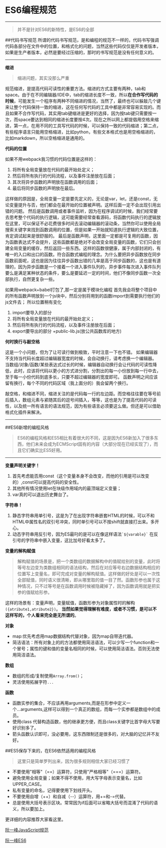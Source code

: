 ES6编程规范
=====
---

> 并不是针对ES6的新特性，是ES6的全部

##代码书写规范
所谓的代码书写规范，是和编程的规范不一样的，代码书写强调代码各部分在文件中的位置，和格式化的问题，当然这些代码仅仅是开发者版本，如果是生产者版本，必然是要经过压缩的，那时的书写规范是没有任何意义的。

---
**缩进**

> 缩进问题，其实没那么严重

规范缩进，是提高代码可读性的重要方法。缩进的方式主要有两种，tab和space。由于在不同编辑器/IDE中，tab的缩进长度不一致，所以**在合作写代码的时候**，可能发生一个程序有两种不同缩进的情况，当然了，最终也可以躲敲几个键来让整个代码保持一致的缩进，这在任何写代码的工具中都是非常容易实现的。而且如果不合作写代码，其实用tab键缩进是更好的选择，因为按tab键只需要按一次，而space要达到相同的缩进长度要按4次。现在之所以网上都提倡用空格来缩进，第一点，在用不同的工具写代码的时候，可以保持一致的代码缩进；第二点，有些程序语言只能用空格缩进，比如python，有些文本格式也是用空格缩进的，比如markdown，所以空格缩进是通用的。

**代码的位置**

如果不用webpack我习惯的代码位置是这样的：
1. 将所有全局变量放在代码的最开始处定义；
2. 然后将所有执行的代码流程，以及事件注册放在后面；
3. 其次将异步函数的声明放在函数调用的后面；
4. 最后将同步函数的声明放在最后。

这样做的原因是，全局变量一定是要先定义的，无论是var，let，还是const，无论变量提升与否，他们都会在最开始的位置被声明。这样后面一定不会出现引用出错的问题。
然后是函数调用或者事件监听，因为在程序调试的时候，我们经常要去思考整个代码的执行逻辑，这可能需要经常查看源码，将函数代码执行的逻辑放在这里，可以保证不必花费很多时间去滚动编辑器的滚动条，当然你可以使用全局搜索关键字来找到函数调用的位置，但是如果一开始就知道执行逻辑的大致位置，肯定调试起来是很舒服的。
最后是函数声明，这里面一定都是可复用的函数，因为函数表达式不会提升，这些函数都是绝对不会改变全局变量的函数，它们只会创建全局变量的缓存，然后返回一些东西。这样的函数很健康，属于内部封闭的，有唯一的入口和出口的函数。符合函数式编程的理念。为什么要把异步函数放在同步函数前面呢，这也是因为往往异步函数出错的几率是高于同步函数的，这也是有道理的，因为异步函数是一个接着一个进入事件队列的，异步事件每次进入事件队列要么是满足某种状态的条件，要么是要延迟一定的时间，他们不像同步函数一次全部执行，自然更复杂一些。

如果用webpack+babel打包了,那一定是属于模块化编程
首先我会将整个项目中的所有函数声明放到一个js块中，然后分别将用到的函数import到需要执行他们的js文件去；
所以位置稍有变化
1. import要导入的部分
2. 将所有全局变量放在代码的最开始处定义；
3. 然后将所有执行的代码流程，以及事件注册放在后面；
4. export要导出的部分
+public-lib.js(放公共函数库的地方)

**何时换行与敲空格**

这是一个小问题，但为了让可读行做到极致，平时注意一下也不错。
如果编辑器不支持当代码长度超过编辑器宽度的时候，会自动换行，请考虑换一个编辑器。
当数组/对象/函数/某些表达式过长的时候，编辑器自动换行会让代码的可读性降低，此时，应该将代码以更小的方式进分割，分割出的每一小份放到每一行中去，至于每一小份代码到底多长，只要不超过编辑器的宽度即可。
函数声明之间应该留有换行，每个不同的代码区域（我上面分的）我会留两个换行。

敲空格，和缩进不同，缩进关注的是代码每一行的左边距。而空格往往要在等号前后插入，数组元素与紧随其后的逗号间插入，等等，这也是为了提高代码的可读性，以及统一所有语言的语法规范，因为有些语言必须要这么做。但还是可以借助格式化插件来解决。

---
##ES6新增的编程风格

> ES6的编程风格和ES5相比有着很大的不同，这是因为ES6新加入了很多东西，他们未来会成为ECMScript固有的内容（大部分现在已经实现了），而且它们确实比ES5好用。

---
**变量声明关键字！**

1. 首先考虑能否用const（这个变量本身不会改变，而他的引用是可以改变的）,const可以提高代码的安全性。
2. 其他所有情况使用let在块级作用域内的最顶端定义变量；
3. var真的可以退出历史舞台了。

**字符串！**

1. 静态字符串用单引号，这是为了在出现字符串嵌套HTML的时候，可以不和HTML中属性名的双引号冲突，同时单引号可以不按shift就直接打出来。多开心。
2. 动态字符串用反引号，因为ES最叼的是可以在像这样语法``` `${varable}` ``` 在反引号的字符串中嵌入变量，这比加号好看太多了。 

**变量的解构赋值**

> 解构赋值的场景是，把一个类数组的数据解构中的值赋给别的变量，此时将等号左边变为类数组相同的语法结构，然后在对应等号右边数据结构相应的位置写上变量名，即可完成对变量的解构赋值。这样做的好处是可以一次性全部赋值，同时语义很清晰，即从哪里取的值一目了然。函数形参也属于这种情况，只不过等号是在函数调用时候被隐藏掉了，因为函数调用就是把实参的值赋给形参。

这样的场景有：变量声明，变量赋值，函数形参为对象属性时的解构```({atribute1,atribute2})```。
**当然如果觉得理解有难度，或者不习惯，是可以不这样写的，个人看来完全是无所谓的**。

**对象**

- map:优先考虑用map数据结构代替对象，因为map自带迭代器。
- 简洁语法：所有对象上的的方法都使用简洁语法，可以少写一个function和一个冒号；属性的键和值的变量名相同的时候，可以使用简洁语法。否则无法使用简洁语法。

**数组**

- 数组的形成/复制使用```Array.from()```；
- 灵活使用拓展字符```...```

**函数**
- 函数实参的集合，不应该再用arguments,而是在形参中定义一个...arguments,这样可以得到一个真正的数组，而每一个实参都是数组中的成员。
- 使用class 代替构造函数，他的继承更方便，而且class关键字比首字母大写要好识别多了。
- 箭头函数认识即可，没必要用，这东西限制还是很多的，对大脑的记忆并不友好。

##ES5保存下来的，在ES6依然适用的编程风格

> 这里只是简单罗列出来，因为很多规则相信大家已经习惯了

- 不要使用"相等"（==）运算符，只使用"严格相等"（===）运算符。
- 避免使用全局变量；如果不得不使用，用大写字母表示变量名，比如UPPER_CASE。
- 私有变量的命名，记得要使用下划线开头。
- 不要使用自增（++）和自减（--）运算符，用+=和-=代替。
- 总是使用大括号表示区块。常常因为if后面可以省略大括号而混淆了代码的语义，所以要加上。





更详细的内容推荐大家看这里。

[阮一峰JavaScript规范](http://www.ruanyifeng.com/blog/2012/04/javascript_programming_style.html)

[阮一峰ES6](http://es6.ruanyifeng.com/#docs/style)

